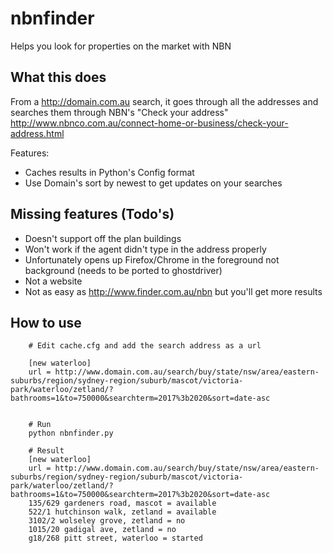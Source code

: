 # nbnfinder
Helps you look for properties on the market with NBN

## What this does
From a http://domain.com.au search, it goes through all the addresses and searches them through NBN's 
"Check your address" http://www.nbnco.com.au/connect-home-or-business/check-your-address.html

Features:

* Caches results in Python's Config format
* Use Domain's sort by newest to get updates on your searches

## Missing features (Todo's)
* Doesn't support off the plan buildings
* Won't work if the agent didn't type in the address properly
* Unfortunately opens up Firefox/Chrome in the foreground not background (needs to be ported to ghostdriver)
* Not a website
* Not as easy as http://www.finder.com.au/nbn but you'll get more results

## How to use

    
```
    # Edit cache.cfg and add the search address as a url

    [new waterloo]
    url = http://www.domain.com.au/search/buy/state/nsw/area/eastern-suburbs/region/sydney-region/suburb/mascot/victoria-park/waterloo/zetland/?bathrooms=1&to=750000&searchterm=2017%3b2020&sort=date-asc


    # Run
    python nbnfinder.py

    # Result
    [new waterloo]
    url = http://www.domain.com.au/search/buy/state/nsw/area/eastern-suburbs/region/sydney-region/suburb/mascot/victoria-park/waterloo/zetland/?bathrooms=1&to=750000&searchterm=2017%3b2020&sort=date-asc
    135/629 gardeners road, mascot = available
    522/1 hutchinson walk, zetland = available
    3102/2 wolseley grove, zetland = no
    1015/20 gadigal ave, zetland = no
    g18/268 pitt street, waterloo = started

```

   
